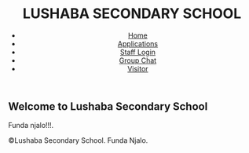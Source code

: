 <!DOCTYPE html>
<html lang="en">
<head>
    <meta charset="UTF-8">
    <meta name="viewport" content="width=device-width, initial-scale=1.0">
    <title>Lushaba Secondary School</title>
    <link rel="stylesheet" href="lushaba.css">
</head>
<body>
    <header>
        <h1>LUSHABA SECONDARY SCHOOL</h1>
        <nav>
            <ul>
                <li><a href="lush.html">Home</a></li>
                <li><a href="applications.html">Applications</a></li>
                <li><a href="login.html">Staff Login</a></li>
                <li><a href="groupchat.html">Group Chat</a></li>
                <li><a href="visitors.html">Visitor</a></li>
                </li>
            </ul>
        </nav>
    </header>
    <main>
        <section id="welcome">
            <h2>Welcome to Lushaba Secondary School</h2>
            <p>Funda njalo!!!.</p>
        </section>
    </main>
    <footer>
        <p>&copy;Lushaba Secondary School. Funda Njalo.</p>
    </footer>
</body>
</html>
